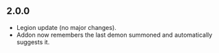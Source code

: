 ## 2.0.0
* Legion update (no major changes).
* Addon now remembers the last demon summoned and automatically suggests it.
